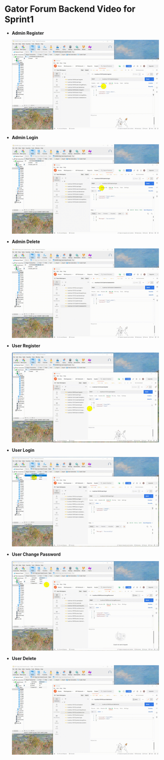 # Gator Forum Backend Video for Sprint1

- **Admin Register**

  ![Alt Text](./gifs/AdminRegister.gif)

- **Admin Login**

  ![Alt Text](./gifs/AdminLogin.gif)

- **Admin Delete**

  ![Alt Text](./gifs/AdminDelete.gif)

- **User Register**

  ![Alt Text](./gifs/UserRegister.gif)

- **User Login**

  ![Alt Text](./gifs/UserLogin.gif)

- **User Change Password**

  ![Alt Text](./gifs/UserChangePassword.gif)

- **User Delete**

  ![Alt Text](./gifs/UserDelete.gif)